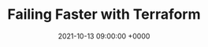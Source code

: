 ---
title: "Failing Faster with Terraform"
date:   2021-10-13 09:00:00 +0000
externalLink: "https://scalefactory.com/blog/2021/10/13/failing-faster-with-terraform/"
---